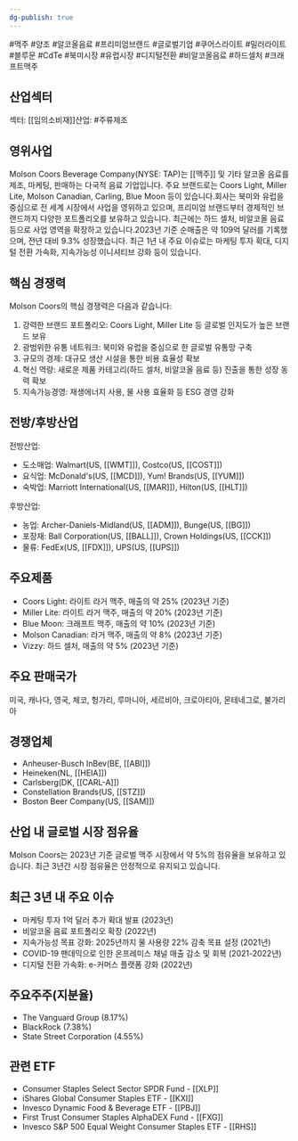 ```yaml
---
dg-publish: true
---
```

#맥주 #양조 #알코올음료 #프리미엄브랜드 #글로벌기업 #쿠어스라이트 #밀러라이트 #블루문 #CdTe  #북미시장 #유럽시장  #디지털전환 #비알코올음료 #하드셀처 #크래프트맥주 

## 산업섹터

섹터: [[임의소비재]]산업: #주류제조

## 영위사업

Molson Coors Beverage Company(NYSE: TAP)는 [[맥주]] 및 기타 알코올 음료를 제조, 마케팅, 판매하는 다국적 음료 기업입니다. 주요 브랜드로는 Coors Light, Miller Lite, Molson Canadian, Carling, Blue Moon 등이 있습니다.회사는 북미와 유럽을 중심으로 전 세계 시장에서 사업을 영위하고 있으며, 프리미엄 브랜드부터 경제적인 브랜드까지 다양한 포트폴리오를 보유하고 있습니다. 최근에는 하드 셀처, 비알코올 음료 등으로 사업 영역을 확장하고 있습니다.2023년 기준 순매출은 약 109억 달러를 기록했으며, 전년 대비 9.3% 성장했습니다. 최근 1년 내 주요 이슈로는 마케팅 투자 확대, 디지털 전환 가속화, 지속가능성 이니셔티브 강화 등이 있습니다.

## 핵심 경쟁력

Molson Coors의 핵심 경쟁력은 다음과 같습니다:

1. 강력한 브랜드 포트폴리오: Coors Light, Miller Lite 등 글로벌 인지도가 높은 브랜드 보유
2. 광범위한 유통 네트워크: 북미와 유럽을 중심으로 한 글로벌 유통망 구축
3. 규모의 경제: 대규모 생산 시설을 통한 비용 효율성 확보
4. 혁신 역량: 새로운 제품 카테고리(하드 셀처, 비알코올 음료 등) 진출을 통한 성장 동력 확보
5. 지속가능경영: 재생에너지 사용, 물 사용 효율화 등 ESG 경영 강화

## 전방/후방산업

전방산업:

- 도소매업: Walmart(US, [[WMT]]), Costco(US, [[COST]])
- 요식업: McDonald's(US, [[MCD]]), Yum! Brands(US, [[YUM]])
- 숙박업: Marriott International(US, [[MAR]]), Hilton(US, [[HLT]])

후방산업:

- 농업: Archer-Daniels-Midland(US, [[ADM]]), Bunge(US, [[BG]])
- 포장재: Ball Corporation(US, [[BALL]]), Crown Holdings(US, [[CCK]])
- 물류: FedEx(US, [[FDX]]), UPS(US, [[UPS]])

## 주요제품

- Coors Light: 라이트 라거 맥주, 매출의 약 25% (2023년 기준)
- Miller Lite: 라이트 라거 맥주, 매출의 약 20% (2023년 기준)
- Blue Moon: 크래프트 맥주, 매출의 약 10% (2023년 기준)
- Molson Canadian: 라거 맥주, 매출의 약 8% (2023년 기준)
- Vizzy: 하드 셀처, 매출의 약 5% (2023년 기준)

## 주요 판매국가

미국, 캐나다, 영국, 체코, 헝가리, 루마니아, 세르비아, 크로아티아, 몬테네그로, 불가리아

## 경쟁업체

- Anheuser-Busch InBev(BE, [[ABI]])
- Heineken(NL, [[HEIA]])
- Carlsberg(DK, [[CARL-A]])
- Constellation Brands(US, [[STZ]])
- Boston Beer Company(US, [[SAM]])

## 산업 내 글로벌 시장 점유율

Molson Coors는 2023년 기준 글로벌 맥주 시장에서 약 5%의 점유율을 보유하고 있습니다. 최근 3년간 시장 점유율은 안정적으로 유지되고 있습니다.

## 최근 3년 내 주요 이슈

- 마케팅 투자 1억 달러 추가 확대 발표 (2023년)
- 비알코올 음료 포트폴리오 확장 (2022년)
- 지속가능성 목표 강화: 2025년까지 물 사용량 22% 감축 목표 설정 (2021년)
- COVID-19 팬데믹으로 인한 온프레미스 채널 매출 감소 및 회복 (2021-2022년)
- 디지털 전환 가속화: e-커머스 플랫폼 강화 (2022년)

## 주요주주(지분율)

- The Vanguard Group (8.17%)
- BlackRock (7.38%)
- State Street Corporation (4.55%)

## 관련 ETF

- Consumer Staples Select Sector SPDR Fund - [[XLP]]
- iShares Global Consumer Staples ETF - [[KXI]]
- Invesco Dynamic Food & Beverage ETF - [[PBJ]]
- First Trust Consumer Staples AlphaDEX Fund - [[FXG]]
- Invesco S&P 500 Equal Weight Consumer Staples ETF - [[RHS]]